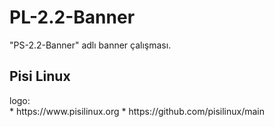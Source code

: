 # PL-2.2-Banner
"PS-2.2-Banner" adlı banner çalışması.
<h2>Pisi Linux</h2> logo:</br> 
* https://www.pisilinux.org 
* https://github.com/pisilinux/main
